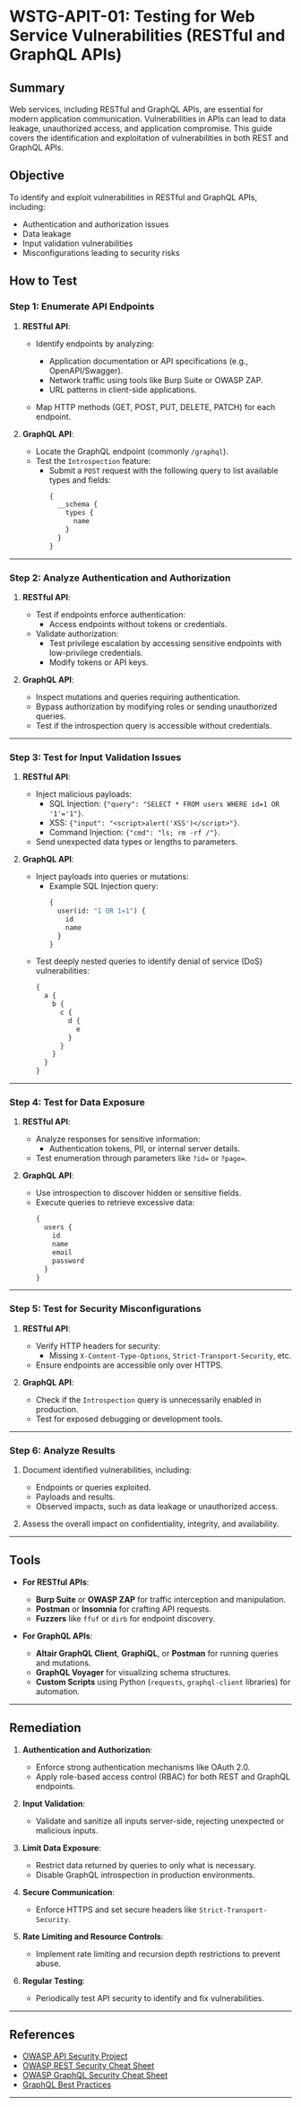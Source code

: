 # WSTG-APIT-01: Testing for Web Service Vulnerabilities (RESTful and GraphQL APIs)

## Summary

Web services, including RESTful and GraphQL APIs, are essential for modern application communication. Vulnerabilities in APIs can lead to data leakage, unauthorized access, and application compromise. This guide covers the identification and exploitation of vulnerabilities in both REST and GraphQL APIs.

## Objective

To identify and exploit vulnerabilities in RESTful and GraphQL APIs, including:

- Authentication and authorization issues
- Data leakage
- Input validation vulnerabilities
- Misconfigurations leading to security risks

## How to Test

### Step 1: Enumerate API Endpoints
1. **RESTful API**:
   - Identify endpoints by analyzing:
     - Application documentation or API specifications (e.g., OpenAPI/Swagger).
     - Network traffic using tools like Burp Suite or OWASP ZAP.
     - URL patterns in client-side applications.

   - Map HTTP methods (GET, POST, PUT, DELETE, PATCH) for each endpoint.

2. **GraphQL API**:
   - Locate the GraphQL endpoint (commonly `/graphql`).
   - Test the `Introspection` feature:
     - Submit a `POST` request with the following query to list available types and fields:
       ```graphql
       {
         __schema {
           types {
             name
           }
         }
       }
       ```

---

### Step 2: Analyze Authentication and Authorization
1. **RESTful API**:
   - Test if endpoints enforce authentication:
     - Access endpoints without tokens or credentials.
   - Validate authorization:
     - Test privilege escalation by accessing sensitive endpoints with low-privilege credentials.
     - Modify tokens or API keys.

2. **GraphQL API**:
   - Inspect mutations and queries requiring authentication.
   - Bypass authorization by modifying roles or sending unauthorized queries.
   - Test if the introspection query is accessible without credentials.

---

### Step 3: Test for Input Validation Issues
1. **RESTful API**:
   - Inject malicious payloads:
     - SQL Injection: `{"query": "SELECT * FROM users WHERE id=1 OR '1'='1"}`.
     - XSS: `{"input": "<script>alert('XSS')</script>"}`.
     - Command Injection: `{"cmd": "ls; rm -rf /"}`.
   - Send unexpected data types or lengths to parameters.

2. **GraphQL API**:
   - Inject payloads into queries or mutations:
     - Example SQL Injection query:
       ```graphql
       {
         user(id: "1 OR 1=1") {
           id
           name
         }
       }
       ```
   - Test deeply nested queries to identify denial of service (DoS) vulnerabilities:
     ```graphql
     {
       a {
         b {
           c {
             d {
               e
             }
           }
         }
       }
     }
     ```

---

### Step 4: Test for Data Exposure
1. **RESTful API**:
   - Analyze responses for sensitive information:
     - Authentication tokens, PII, or internal server details.
   - Test enumeration through parameters like `?id=` or `?page=`.

2. **GraphQL API**:
   - Use introspection to discover hidden or sensitive fields.
   - Execute queries to retrieve excessive data:
     ```graphql
     {
       users {
         id
         name
         email
         password
       }
     }
     ```

---

### Step 5: Test for Security Misconfigurations
1. **RESTful API**:
   - Verify HTTP headers for security:
     - Missing `X-Content-Type-Options`, `Strict-Transport-Security`, etc.
   - Ensure endpoints are accessible only over HTTPS.

2. **GraphQL API**:
   - Check if the `Introspection` query is unnecessarily enabled in production.
   - Test for exposed debugging or development tools.

---

### Step 6: Analyze Results
1. Document identified vulnerabilities, including:
   - Endpoints or queries exploited.
   - Payloads and results.
   - Observed impacts, such as data leakage or unauthorized access.

2. Assess the overall impact on confidentiality, integrity, and availability.

---

## Tools

- **For RESTful APIs**:
  - **Burp Suite** or **OWASP ZAP** for traffic interception and manipulation.
  - **Postman** or **Insomnia** for crafting API requests.
  - **Fuzzers** like `ffuf` or `dirb` for endpoint discovery.

- **For GraphQL APIs**:
  - **Altair GraphQL Client**, **GraphiQL**, or **Postman** for running queries and mutations.
  - **GraphQL Voyager** for visualizing schema structures.
  - **Custom Scripts** using Python (`requests`, `graphql-client` libraries) for automation.

---

## Remediation

1. **Authentication and Authorization**:
   - Enforce strong authentication mechanisms like OAuth 2.0.
   - Apply role-based access control (RBAC) for both REST and GraphQL endpoints.

2. **Input Validation**:
   - Validate and sanitize all inputs server-side, rejecting unexpected or malicious inputs.

3. **Limit Data Exposure**:
   - Restrict data returned by queries to only what is necessary.
   - Disable GraphQL introspection in production environments.

4. **Secure Communication**:
   - Enforce HTTPS and set secure headers like `Strict-Transport-Security`.

5. **Rate Limiting and Resource Controls**:
   - Implement rate limiting and recursion depth restrictions to prevent abuse.

6. **Regular Testing**:
   - Periodically test API security to identify and fix vulnerabilities.

---

## References

- [OWASP API Security Project](https://owasp.org/www-project-api-security/)
- [OWASP REST Security Cheat Sheet](https://owasp.org/www-project-cheat-sheets/cheatsheets/REST_Security_Cheat_Sheet.html)
- [OWASP GraphQL Security Cheat Sheet](https://owasp.org/www-project-cheat-sheets/cheatsheets/GraphQL_Security_Cheat_Sheet.html)
- [GraphQL Best Practices](https://graphql.org/learn/best-practices/)

---
